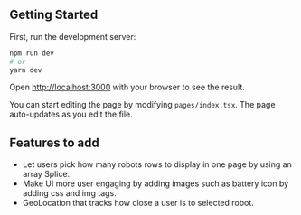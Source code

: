 ## Getting Started

First, run the development server:

```bash
npm run dev
# or
yarn dev
```

Open [http://localhost:3000](http://localhost:3000) with your browser to see the result.

You can start editing the page by modifying `pages/index.tsx`. The page auto-updates as you edit the file.

## Features to add

- Let users pick how many robots rows to display in one page by using an array Splice. 
- Make UI more user engaging by adding images such as battery icon by adding css and img tags. 
- GeoLocation that tracks how close a user is to selected robot. 
